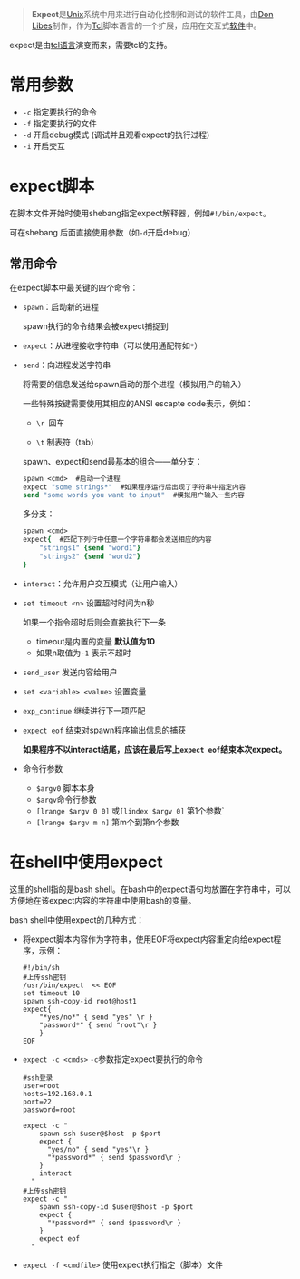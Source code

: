 > **Expect**是[Unix](https://zh.wikipedia.org/wiki/Unix)系统中用来进行自动化控制和测试的软件工具，由[Don Libes](https://zh.wikipedia.org/w/index.php?title=Don_Libes&action=edit&redlink=1)制作，作为[Tcl](https://zh.wikipedia.org/wiki/Tcl)脚本语言的一个扩展，应用在交互式[软件](https://zh.wikipedia.org/wiki/%E8%BD%AF%E4%BB%B6)中。

expect是由[tcl语言](https://link.jianshu.com?t=http://www.tldp.org/HOWTO/TclTk-HOWTO-3.html#ss3.1)演变而来，需要tcl的支持。

# 常用参数

- `-c` 指定要执行的命令
- `-f` 指定要执行的文件
- `-d` 开启debug模式 (调试并且观看expect的执行过程)
- `-i` 开启交互

# expect脚本

在脚本文件开始时使用shebang指定expect解释器，例如`#!/bin/expect`。

可在shebang 后面直接使用参数（如`-d`开启debug）

## 常用命令

在expect脚本中最关键的四个命令：

- `spawn`：启动新的进程

  spawn执行的命令结果会被expect捕捉到

- `expect`：从进程接收字符串（可以使用通配符如`*`）

- `send`：向进程发送字符串

  将需要的信息发送给spawn启动的那个进程（模拟用户的输入）

  一些特殊按键需要使用其相应的ANSI escapte code表示，例如：

  - `\r `回车

  - `\t` 制表符（tab）


  spawn、expect和send最基本的组合——单分支：

  ```tcl
  spawn <cmd>  #启动一个进程
  expect "some strings*"  #如果程序运行后出现了字符串中指定内容
  send "some words you want to input"  #模拟用户输入一些内容 
  ```

  多分支：

  ```tcl
  spawn <cmd>
  expect{  #匹配下列行中任意一个字符串都会发送相应的内容
      "strings1" {send "word1"}
      "strings2" {send "word2"}
  }
  ```

- `interact`：允许用户交互模式（让用户输入）

- `set timeout <n>` 设置超时时间为n秒

  如果一个指令超时后则会直接执行下一条

  - timeout是内置的变量 **默认值为10** 
  - 如果n取值为`-1` 表示不超时

- `send_user`  发送内容给用户

- `set <variable> <value>`  设置变量

- `exp_continue`  继续进行下一项匹配

- `expect eof` 结束对spawn程序输出信息的捕获

  **如果程序不以interact结尾，应该在最后写上`expect eof`结束本次expect。**

- 命令行参数

  - `$argv0`  脚本本身
  - `$argv`命令行参数
  - `[lrange $argv 0 0]` 或`[lindex $argv 0]`  第1个参数`
  - `[lrange $argv m n]`  第m个到第n个参数

# 在shell中使用expect

这里的shell指的是bash shell。在bash中的expect语句均放置在字符串中，可以方便地在该expect内容的字符串中使用bash的变量。

bash shell中使用expect的几种方式：

- 将expect脚本内容作为字符串，使用EOF将expect内容重定向给expect程序，示例：

  ```shell
  #!/bin/sh
  #上传ssh密钥
  /usr/bin/expect  << EOF
  set timeout 10
  spawn ssh-copy-id root@host1
  expect{
      "*yes/no*" { send "yes" \r }
      "password*" { send "root"\r }
      }
  EOF
  ```

- `expect -c <cmds>`  `-c`参数指定expect要执行的命令 

  ```shell
  #ssh登录
  user=root
  hosts=192.168.0.1
  port=22
  password=root
  
  expect -c "
      spawn ssh $user@$host -p $port
      expect {
        "yes/no" { send "yes"\r }
        "*password*" { send $password\r }
      }
      interact
    "
  #上传ssh密钥
  expect -c "
      spawn ssh-copy-id $user@$host -p $port
      expect {
        "*password*" { send $password\r }
      }
      expect eof
    "
  ```

- `expect -f <cmdfile>`   使用expect执行指定（脚本）文件
